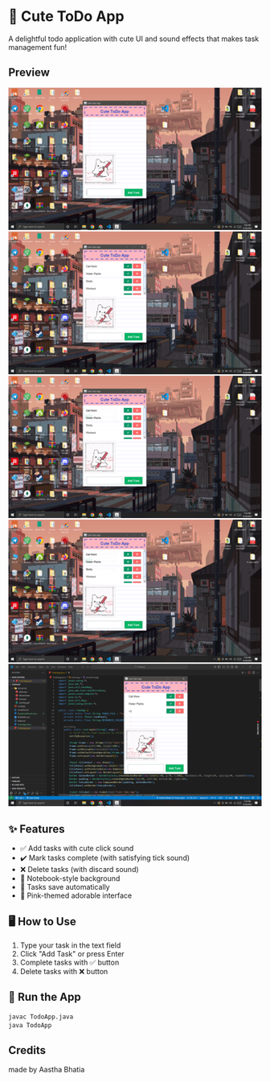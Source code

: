 # 🎀 Cute ToDo App

A delightful todo application with cute UI and sound effects that makes task management fun!

## Preview
![Cute ToDo App](https://github.com/Aastha-Bhatia/Cute-ToDo-App/blob/main/Screenshot1.png)
![Cute ToDo App](https://github.com/Aastha-Bhatia/Cute-ToDo-App/blob/main/Screenshot2.png)
![Cute ToDo App](https://github.com/Aastha-Bhatia/Cute-ToDo-App/blob/main/Screenshot3.png)
![Cute ToDo App](https://github.com/Aastha-Bhatia/Cute-ToDo-App/blob/main/Screenshot4.png)
![Cute ToDo App](https://github.com/Aastha-Bhatia/Cute-ToDo-App/blob/main/Screenshot5.png)

## ✨ Features

- ✅ Add tasks with cute click sound
- ✔️ Mark tasks complete (with satisfying tick sound)
- ❌ Delete tasks (with discard sound)
- 📝 Notebook-style background
- 💾 Tasks save automatically
- 🎨 Pink-themed adorable interface

## 🖥️ How to Use

1. Type your task in the text field
2. Click "Add Task" or press Enter
3. Complete tasks with ✅ button
4. Delete tasks with ❌ button

## 🚀 Run the App

```bash
javac TodoApp.java
java TodoApp
```

## Credits
made by Aastha Bhatia 
